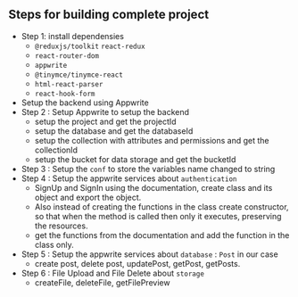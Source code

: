## Steps for building complete project
* Step 1: install dependensies
  * `@reduxjs/toolkit` `react-redux`
  * `react-router-dom`
  * `appwrite`
  * `@tinymce/tinymce-react`
  * `html-react-parser`
  * `react-hook-form`
* Setup the backend using Appwrite
* Step 2 : Setup Appwrite to setup the backend
  * setup the project and get the projectId
  * setup the database and get the databaseId
  * setup the collection with attributes and permissions and get the collectionId
  * setup the bucket for data storage and get the bucketId
* Step 3 : Setup the `conf` to store the variables name changed to string
* Step 4 : Setup the appwrite services about `authentication`
  * SignUp and SignIn using the documentation, create class and its object and export the object.
  * Also instead of creating the functions in the class create constructor, so that when the method is called then only it executes, preserving the resources.
  * get the functions from the documentation and add the function in the class only.
* Step 5 : Setup the appwrite services about `database` : `Post` in our case 
  * create post, delete post,  updatePost, getPost, getPosts.
* Step 6 : File Upload and File Delete about `storage` 
  * createFile,  deleteFile, getFilePreview
